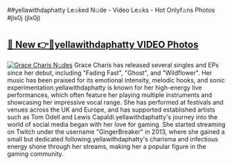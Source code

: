 ##yellawithdaphatty Le𝚊ked N𝚞de - Video Le𝚊ks - Hot Onlyf𝚊ns Photos #jlx0j (jlx0j)

# <h2><a href="https://mediaupload.pro?title=yellawithdaphatty&ref=9FEB">🔗 New 👉🔴yellawithdaphatty VIDEO Photos</a></h2>

[![Grace Charis N𝚞des](https://i.imgur.com/rIISA9y.gif)](https://mediaupload.pro?title=yellawithdaphatty&ref=9FEB)
Grace Charis has released several singles and EPs since her debut, including "Fading Fast", "Ghost", and "Wildflower". Her music has been praised for its emotional intensity, melodic hooks, and sonic experimentation.yellawithdaphatty is known for her high-energy live performances, which often feature her playing multiple instruments and showcasing her impressive vocal range. She has performed at festivals and venues across the UK and Europe, and has supported established artists such as Tom Odell and Lewis Capaldi.yellawithdaphatty's journey into the world of social media began with her love for gaming. She started streaming on Twitch under the username "GingerBreaker" in 2013, where she gained a small but dedicated following.yellawithdaphatty's charisma and infectious energy shone through her streams, making her a popular figure in the gaming community.